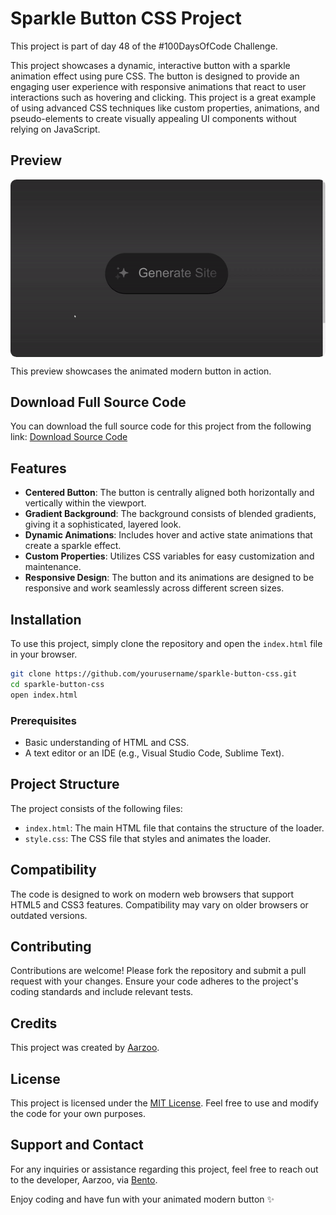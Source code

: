 # Sparkle Button CSS Project

This project is part of day 48 of the #100DaysOfCode Challenge.

This project showcases a dynamic, interactive button with a sparkle animation effect using pure CSS. The button is designed to provide an engaging user experience with responsive animations that react to user interactions such as hovering and clicking. This project is a great example of using advanced CSS techniques like custom properties, animations, and pseudo-elements to create visually appealing UI components without relying on JavaScript.

## Preview

<div style="display: flex; align-items: center; justify-content: center; width: 100%; border-radius: 0.6rem;">
    <img src="preview.gif" alt="preview GIF" width="100%" height="100%" style="overflow: none; border-radius: inherit;"/>
</div>

This preview showcases the animated modern button in action.

## Download Full Source Code

You can download the full source code for this project from the following link: [Download Source Code](https://t.me/CodeWithAarzoo)

## Features

- **Centered Button**: The button is centrally aligned both horizontally and vertically within the viewport.
- **Gradient Background**: The background consists of blended gradients, giving it a sophisticated, layered look.
- **Dynamic Animations**: Includes hover and active state animations that create a sparkle effect.
- **Custom Properties**: Utilizes CSS variables for easy customization and maintenance.
- **Responsive Design**: The button and its animations are designed to be responsive and work seamlessly across different screen sizes.

## Installation

To use this project, simply clone the repository and open the `index.html` file in your browser.

```sh
git clone https://github.com/yourusername/sparkle-button-css.git
cd sparkle-button-css
open index.html
```

### Prerequisites

- Basic understanding of HTML and CSS.
- A text editor or an IDE (e.g., Visual Studio Code, Sublime Text).

## Project Structure

The project consists of the following files:

- `index.html`: The main HTML file that contains the structure of the loader.
- `style.css`: The CSS file that styles and animates the loader.

## Compatibility

The code is designed to work on modern web browsers that support HTML5 and CSS3 features. Compatibility may vary on older browsers or outdated versions.

## Contributing

Contributions are welcome! Please fork the repository and submit a pull request with your changes. Ensure your code adheres to the project's coding standards and include relevant tests.

## Credits

This project was created by [Aarzoo](https://x.com/withaarzoo).

## License

This project is licensed under the [MIT License](LICENSE). Feel free to use and modify the code for your own purposes.

## Support and Contact

For any inquiries or assistance regarding this project, feel free to reach out to the developer, Aarzoo, via [Bento](https://bento.me/withaarzoo).

Enjoy coding and have fun with your animated modern button ✨
